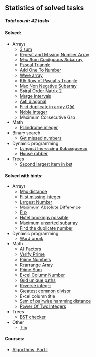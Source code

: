 ## Statistics of solved tasks

##### Total count: 42 tasks

#### Solved:
  - Arrays
    - [3 sum](https://github.com/ZakharDolozhevskiy/coding-interviews/blob/master/arrays/3sum.js)
    - [Repeat and Missing Number Array](https://github.com/ZakharDolozhevskiy/coding-interviews/blob/master/arrays/repeat-and-missing-number-array.js)
    - [Max Sum Contiguous Subarray](https://github.com/ZakharDolozhevskiy/coding-interviews/blob/master/arrays/max-sum-contiguous-subarray.js)
    - [Pascal Triangle](https://github.com/ZakharDolozhevskiy/coding-interviews/blob/master/arrays/pascal-triangle.js)
    - [Add One To Number](https://github.com/ZakharDolozhevskiy/coding-interviews/blob/master/arrays/add-one-to-number.js)
    - [Wave array](https://github.com/ZakharDolozhevskiy/coding-interviews/blob/master/arrays/wave-array.js)
    - [Kth Row of Pascal's Triangle](https://github.com/ZakharDolozhevskiy/coding-interviews/blob/master/arrays/kth-row-of-pascals-triangle.js)
    - [Max Non Negative Subarray](https://github.com/ZakharDolozhevskiy/coding-interviews/blob/master/arrays/max-non-negative-subarray.js)
    - [Spiral Order Matrix 2](https://github.com/ZakharDolozhevskiy/coding-interviews/blob/master/arrays/spiral-order-matrix-ii.js)
    - [Merge Intervals](https://github.com/ZakharDolozhevskiy/coding-interviews/blob/master/arrays/merge-intervals.js)
    - [Anti diagonal](https://github.com/ZakharDolozhevskiy/coding-interviews/blob/master/arrays/anti-diagonals.js)
    - [Find duplicate in array O(n)](https://github.com/ZakharDolozhevskiy/coding-interviews/blob/master/arrays/find-duplicate-in-array.js)
    - [Noble integer](https://github.com/ZakharDolozhevskiy/coding-interviews/blob/master/arrays/noble-integer.js)
    - [Maximum Consecutive Gap](https://github.com/ZakharDolozhevskiy/coding-interviews/blob/master/arrays/maximum-consecutive-gap.js)
  - Math
    - [Palindrome integer](https://github.com/ZakharDolozhevskiy/coding-interviews/blob/master/math/palindrome-integer.js)
  - Binary search
    - [Get missed numbers](https://github.com/ZakharDolozhevskiy/coding-interviews/blob/master/binary-search/get-missed-numbers.js)
  - Dynamic programming
    - [Longest Increasing Subsequence](https://github.com/ZakharDolozhevskiy/coding-interviews/blob/master/dynamic-programming/longest-increasing-subsequence.js)
    - [House robber](https://github.com/ZakharDolozhevskiy/coding-interviews/blob/master/dynamic-programming/house-robber.js)
  - Trees
    - [Second largest item in bst](https://github.com/ZakharDolozhevskiy/coding-interviews/blob/master/trees/second-largest-item-in-bst.js)
    
#### Solved with hints:
  - Arrays
    - [Max distance](https://github.com/ZakharDolozhevskiy/coding-interviews/blob/master/arrays/max-distance.js)
    - [First missing integer](https://github.com/ZakharDolozhevskiy/coding-interviews/blob/master/arrays/first-missing-integer.js)
    - [Largest Number](https://github.com/ZakharDolozhevskiy/coding-interviews/blob/master/arrays/largest-number.js)
    - [Maximum Absolute Difference](https://github.com/ZakharDolozhevskiy/coding-interviews/blob/master/arrays/maximum-absolute-difference.js)
    - [Flip](https://github.com/ZakharDolozhevskiy/coding-interviews/blob/master/arrays/flip.js)
    - [Hotel bookings possible](https://github.com/ZakharDolozhevskiy/coding-interviews/blob/master/arrays/hotel-bookings-possible.js)
    - [Maximum unsorted subarray](https://github.com/ZakharDolozhevskiy/coding-interviews/blob/master/arrays/maximum-unsorted-subarray.js)
    - [Find the duplicate number](https://github.com/ZakharDolozhevskiy/coding-interviews/blob/master/arrays/find-the-duplicate-number.js)
  - Dynamic programming
    - [Word break](https://github.com/ZakharDolozhevskiy/coding-interviews/blob/master/dynamic-programming/word-break.js)
  - Math
    - [All Factors](https://github.com/ZakharDolozhevskiy/coding-interviews/blob/master/math/all-factors.js)
    - [Verify Prime](https://github.com/ZakharDolozhevskiy/coding-interviews/blob/master/math/verify-prime.js)
    - [Prime Numbers](https://github.com/ZakharDolozhevskiy/coding-interviews/blob/master/math/prime-numbers.js)
    - [Rearrange Array](https://github.com/ZakharDolozhevskiy/coding-interviews/blob/master/math/rearrange-array.js)
    - [Prime Sum](https://github.com/ZakharDolozhevskiy/coding-interviews/blob/master/math/prime-sum.js)
    - [Excel Column Number](https://github.com/ZakharDolozhevskiy/coding-interviews/blob/master/math/excel-column-number.js)
    - [Grid unique paths](https://github.com/ZakharDolozhevskiy/coding-interviews/blob/master/math/grid-unique-paths.js)
    - [Reverse integer](https://github.com/ZakharDolozhevskiy/coding-interviews/blob/master/math/reverse-integer.js)
    - [Greatest common divisor](https://github.com/ZakharDolozhevskiy/coding-interviews/blob/master/math/greatest-common-divisor.js)
    - [Excel column title](https://github.com/ZakharDolozhevskiy/coding-interviews/blob/master/math/excel-column-title.js)
    - [Sum of pairwise hamming distance](https://github.com/ZakharDolozhevskiy/coding-interviews/blob/master/math/sum-of-pairwise-hamming-distance.js)
    - [Power Of Two Integers](https://github.com/ZakharDolozhevskiy/coding-interviews/blob/master/math/power-of-two-integers.js)
  - Trees
    - [BST checker](https://github.com/ZakharDolozhevskiy/coding-interviews/blob/master/trees/bst-checker.js)
  - Other
    - [Trie](https://github.com/ZakharDolozhevskiy/coding-interviews/blob/master/other/trie.js)
    
#### Courses:
  - [Algorithms, Part I](https://www.coursera.org/learn/algorithms-part1/home/welcome)